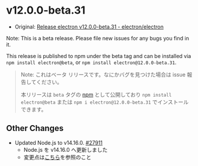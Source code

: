 # v12.0.0-beta.31

- Original: [Release electron v12.0.0-beta.31 - electron/electron](https://github.com/electron/electron/releases/tag/v12.0.0-beta.31)

Note: This is a beta release. Please file new issues for any bugs you find in it.

This release is published to npm under the beta tag and can be installed via `npm install electron@beta`, or `npm install electron@12.0.0-beta.31`.

> Note: これはベータ リリースです。なにかバグを見つけた場合は issue 報告してください。
>
> 本リリースは `beta` タグの [npm](https://www.npmjs.com/package/electron) として公開しており `npm install electron@beta` または `npm i electron@12.0.0-beta.31` でインストールできます。

## Other Changes

- Updated Node.js to v14.16.0. [#27911](https://github.com/electron/electron/pull/27911)
  - Node.js を v14.16.0 へ更新しました
  - 変更点は[こちら](https://github.com/nodejs/node/compare/v14.15.4...v14.16.0)を参照のこと
